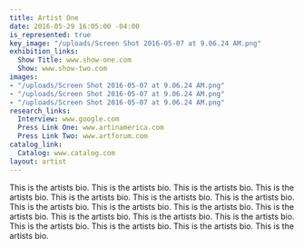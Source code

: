 ```yaml
---
title: Artist One
date: 2016-05-29 16:05:00 -04:00
is_represented: true
key_image: "/uploads/Screen Shot 2016-05-07 at 9.06.24 AM.png"
exhibition_links:
  Show Title: www.show-one.com
  Show: www.show-two.com
images:
- "/uploads/Screen Shot 2016-05-07 at 9.06.24 AM.png"
- "/uploads/Screen Shot 2016-05-07 at 9.06.24 AM.png"
- "/uploads/Screen Shot 2016-05-07 at 9.06.24 AM.png"
research_links:
  Interview: www.google.com
  Press Link One: www.artinamerica.com
  Press Link Two: www.artforum.com
catalog_link:
  Catalog: www.catalog.com
layout: artist
---
```


This is the artists bio. This is the artists bio. This is the artists bio. This is the artists bio. This is the artists bio. This is the artists bio. This is the artists bio. This is the artists bio. This is the artists bio. This is the artists bio. This is the artists bio. This is the artists bio. This is the artists bio. This is the artists bio. This is the artists bio. This is the artists bio. This is the artists bio. This is the artists bio.
